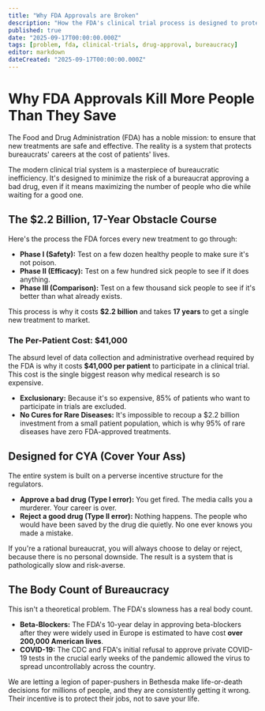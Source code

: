 ```yaml
---
title: "Why FDA Approvals are Broken"
description: "How the FDA's clinical trial process is designed to protect bureaucrats, not patients, leading to a system that is slow, expensive, and exclusionary."
published: true
date: "2025-09-17T00:00:00.000Z"
tags: [problem, fda, clinical-trials, drug-approval, bureaucracy]
editor: markdown
dateCreated: "2025-09-17T00:00:00.000Z"
---
```


# Why FDA Approvals Kill More People Than They Save

The Food and Drug Administration (FDA) has a noble mission: to ensure that new treatments are safe and effective. The reality is a system that protects bureaucrats' careers at the cost of patients' lives.

The modern clinical trial system is a masterpiece of bureaucratic inefficiency. It's designed to minimize the risk of a bureaucrat approving a bad drug, even if it means maximizing the number of people who die while waiting for a good one.

## The $2.2 Billion, 17-Year Obstacle Course

Here's the process the FDA forces every new treatment to go through:

- **Phase I (Safety):** Test on a few dozen healthy people to make sure it's not poison.
- **Phase II (Efficacy):** Test on a few hundred sick people to see if it does anything.
- **Phase III (Comparison):** Test on a few thousand sick people to see if it's better than what already exists.

This process is why it costs **$2.2 billion** and takes **17 years** to get a single new treatment to market.

### The Per-Patient Cost: $41,000

The absurd level of data collection and administrative overhead required by the FDA is why it costs **$41,000 per patient** to participate in a clinical trial. This cost is the single biggest reason why medical research is so expensive.

- **Exclusionary:** Because it's so expensive, 85% of patients who want to participate in trials are excluded.
- **No Cures for Rare Diseases:** It's impossible to recoup a $2.2 billion investment from a small patient population, which is why 95% of rare diseases have zero FDA-approved treatments.

## Designed for CYA (Cover Your Ass)

The entire system is built on a perverse incentive structure for the regulators.

- **Approve a bad drug (Type I error):** You get fired. The media calls you a murderer. Your career is over.
- **Reject a good drug (Type II error):** Nothing happens. The people who would have been saved by the drug die quietly. No one ever knows you made a mistake.

If you're a rational bureaucrat, you will always choose to delay or reject, because there is no personal downside. The result is a system that is pathologically slow and risk-averse.

## The Body Count of Bureaucracy

This isn't a theoretical problem. The FDA's slowness has a real body count.

- **Beta-Blockers:** The FDA's 10-year delay in approving beta-blockers after they were widely used in Europe is estimated to have cost **over 200,000 American lives**.
- **COVID-19:** The CDC and FDA's initial refusal to approve private COVID-19 tests in the crucial early weeks of the pandemic allowed the virus to spread uncontrollably across the country.

We are letting a legion of paper-pushers in Bethesda make life-or-death decisions for millions of people, and they are consistently getting it wrong. Their incentive is to protect their jobs, not to save your life.
